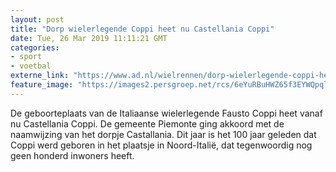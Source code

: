 ```yaml
---
layout: post
title: "Dorp wielerlegende Coppi heet nu Castellania Coppi"
date: Tue, 26 Mar 2019 11:11:21 GMT
categories: 
- sport 
- voetbal 
externe_link: "https://www.ad.nl/wielrennen/dorp-wielerlegende-coppi-heet-nu-castellania-coppi~a004a166/"
feature_image: "https://images2.persgroep.net/rcs/6eYuRBuHWZ65f3EYWQpqlpfh0so/diocontent/144210006/_fitwidth/400/?appId=21791a8992982cd8da851550a453bd7f&quality=0.7"
---
```


De geboorteplaats van de Italiaanse wielerlegende Fausto Coppi heet vanaf nu Castellania Coppi. De gemeente Piemonte ging akkoord met de naamwijzing van het dorpje Castallania. Dit jaar is het 100 jaar geleden dat Coppi werd geboren in het plaatsje in Noord-Italië, dat tegenwoordig nog geen honderd inwoners heeft.
